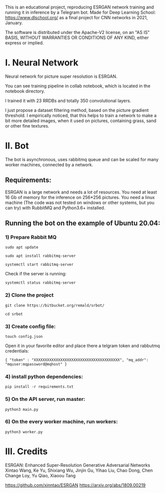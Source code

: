 This is an educational project, reproducing ESRGAN network training and running it in inference by a Telegram bot.
Made for Deep Learning School: https://www.dlschool.org/ as a final project for CNN networks in 2021, January.

The software is distributed under the Apache-V2 license, on an "AS IS" BASIS,
WITHOUT WARRANTIES OR CONDITIONS OF ANY KIND, either express or implied.

# I. Neural Network

Neural network for picture super resolution  is ESRGAN.

You can see training pipeline in collab notebook, which is located in the notebook directory.

I trained it with 23 RRDBs and totally 350 convolutional layers.

I just propose a dataset filtering method, based on the picture gradient threshold. I empirically noticed, that this helps
to train a network to make a bit more detailed images, when it used on pictures, containing grass, sand or other 
fine textures.

# II. Bot

The bot is asynchronous, uses rabbitmq queue and can be scaled for many worker machines, connected by a network.

## Requirements:

ESRGAN is a large network and needs a lot of resources. 
You need at least 16 Gb of memory for the inference on 256*256 pictures.
You need a linux machine (The code was not tested on windows or other systems,
but you can try) with RubbitMQ and Python3.6+ installed.

## Running the bot on the example of Ubuntu 20.04:

### 1) Prepare Rabbit MQ
   
`sudo apt update`
   
`sudo apt install rabbitmq-server`
   
`systemctl start rabbitmq-server`
   
Check if the server is running:

`systemctl status rabbitmq-server`

### 2) Clone the project

`git clone https://bitbucket.org/remald/srbot/`

`cd srbot`

### 3) Create config file:

`touch config.json`

Open it in your favorite editor and place there a telgram token and rabbutmq credentials:

`{
  "token" : "XXXXXXXXXXXXXXXXXXXXXXXXXXXXXXXXXXXXXXX",
  "mq_addr": "mquser:mqpassword@mqhost"
}`

### 4) install python dependencies:

`pip install -r requirements.txt`

### 5) On the API server, run master:

`python3 main.py`
   
### 6) On the every worker machine, run workers:

`python3 worker.py`

# III. Credits

ESRGAN: Enhanced Super-Resolution Generative Adversarial Networks
Xintao Wang, Ke Yu, Shixiang Wu, Jinjin Gu, Yihao Liu, Chao Dong, Chen Change Loy, Yu Qiao, Xiaoou Tang

https://github.com/xinntao/ESRGAN
https://arxiv.org/abs/1809.00219

